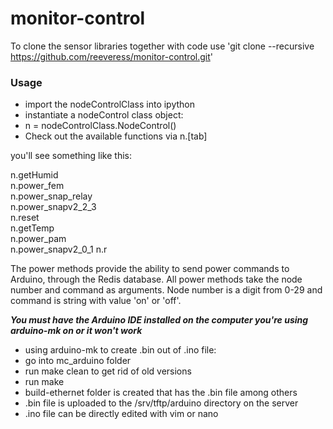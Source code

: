 # monitor-control
To clone the sensor libraries together with code use 'git clone --recursive https://github.com/reeveress/monitor-control.git'

### Usage 
* import the nodeControlClass into ipython  
* instantiate a nodeControl class object: 
* n = nodeControlClass.NodeControl() 
* Check out the available functions via n.[tab] 

you'll see something like this:

n.getHumid  
n.power_fem         
n.power_snap_relay  
n.power_snapv2_2_3  
n.reset             
n.getTemp           
n.power_pam         
n.power_snapv2_0_1 
n.r

The power methods provide the ability to send power commands to Arduino, through the Redis database.
All power methods take the node number and command as arguments. Node number is a digit from 0-29 and command
is string with value 'on' or 'off'.







***You must have the Arduino IDE installed on the computer you're using arduino-mk on or it won't work***
* using arduino-mk to create .bin out of .ino file:
* go into mc_arduino folder
* run make clean to get rid of old versions
* run make
* build-ethernet folder is created that has the .bin file among others
* .bin file is uploaded to the /srv/tftp/arduino directory on the server
* .ino file can be directly edited with vim or nano
